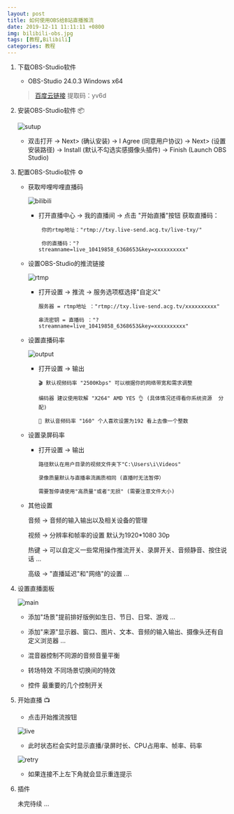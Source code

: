 ```yaml
---
layout: post
title: 如何使用OBS给B站直播推流
date: 2019-12-11 11:11:11 +0800
img: bilibili-obs.jpg
tags: [教程,Bilibili]
categories: 教程
---
```


1. 下载OBS-Studio软件 
    
    * OBS-Studio 24.0.3 Windows x64
    
    >  <a href="https://pan.baidu.com/s/1DAcrCoRIRCrCZGnmr3lK1Q" target="_blank">百度云链接</a>     提取码：yv6d


2. 安装OBS-Studio软件 📦
     
     ![sutup]({{site.baseurl}}/assets/img/bilibili-obs/setup.jpg)  
     
    * 双击打开 → Next> (确认安装) → I Agree (同意用户协议) → Next> (设置安装路径) → Install (默认不勾选实感摄像头插件) → Finish (Launch OBS Studio)  


3. 配置OBS-Studio软件 ⚙️

    + 获取哔哩哔哩直播码

        ![bilibili]({{site.baseurl}}/assets/img/bilibili-obs/bilibili.jpg) 

         - 打开直播中心 → 我的直播间 → 点击 "开始直播"按钮 获取直播码：

                你的rtmp地址："rtmp://txy.live-send.acg.tv/live-txy/"

                你的直播码："?streamname=live_10419858_6368653&key=xxxxxxxxxx"

               
 

   + 设置OBS-Studio的推流链接

        ![rtmp]({{site.baseurl}}/assets/img/bilibili-obs/rtmp.jpg)

        - 打开设置 → 推流 → 服务选项框选择"自定义"

              服务器 = rtmp地址 ："rtmp://txy.live-send.acg.tv/xxxxxxxxxx"

              串流密钥 = 直播码 ："?streamname=live_10419858_6368653&key=xxxxxxxxxx"

 

    + 设置直播码率

        ![output]({{site.baseurl}}/assets/img/bilibili-obs/output.jpg)
    
    
        - 打开设置 → 输出

              🎬 默认视频码率 "2500Kbps" 可以根据你的网络带宽和需求调整 

              编码器 建议使用软解 "X264" AMD YES 👌 (具体情况还得看你系统资源  分配)

              🎤 默认音频码率 "160" 个人喜欢设置为192 看上去像一个整数

    + 设置录屏码率

        - 打开设置 → 输出

              路径默认在用户目录的视频文件夹下"C:\Users\i\Videos"  

              录像质量默认与直播串流画质相同 (直播时无法暂停）

              需要暂停请使用"高质量"或者"无损" (需要注意文件大小)



    + 其他设置

         音频 → 音频的输入输出以及相关设备的管理

         视频 → 分辨率和帧率的设置 默认为1920*1080 30p

         热键 → 可以自定义一些常用操作推流开关、录屏开关、音频静音、按住说话 …   

         高级 → "直播延迟"和"网络"的设置 … 

4. 设置直播面板

    ![main]({{site.baseurl}}/assets/img/bilibili-obs/main.jpg)

    * 添加"场景"提前排好版例如生日、节日、日常、游戏 …

    * 添加"来源"显示器、窗口、图片、文本、音频的输入输出、摄像头还有自定义浏览器 …

    * 混音器控制不同源的音频音量平衡

    * 转场特效 不同场景切换间的特效

    * 控件 最重要的几个控制开关

5. 开始直播 📺

    + 点击开始推流按钮

    ![live]({{site.baseurl}}/assets/img/bilibili-obs/live.jpg)

    - 此时状态栏会实时显示直播/录屏时长、CPU占用率、帧率、码率

    ![retry]({{site.baseurl}}/assets/img/bilibili-obs/retry.jpg)

    - 如果连接不上左下角就会显示重连提示
            
6. 插件

    未完待续 …